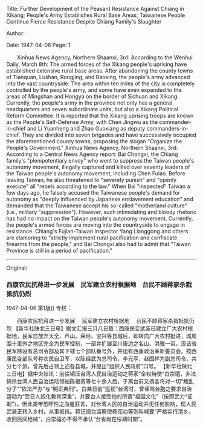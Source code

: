 Title: Further Development of the Peasant Resistance Against Chiang in Xikang; People's Army Establishes Rural Base Areas; Taiwanese People Continue Fierce Resistance Despite Chiang Family's Slaughter

Author:

Date: 1947-04-06
Page: 1

　　Xinhua News Agency, Northern Shaanxi, 3rd: According to the Wenhui Daily, March 8th: The armed forces of the Xikang people's uprising have established extensive rural base areas. After abandoning the county towns of Tianquan, Lushan, Rongjing, and Baoxing, the people's army advanced into the vast countryside. The area within ten miles of the city is completely controlled by the people's army, and some have even expanded to the areas of Mingshan and Hongya on the border of Sichuan and Xikang. Currently, the people's army in the province not only has a general headquarters and seven subordinate units, but also a Xikang Political Reform Committee. It is reported that the Xikang uprising troops are known as the People's Self-Defense Army, with Chen Jingwu as the commander-in-chief and Li Yuanheng and Zhao Guoxiang as deputy commanders-in-chief. They are divided into seven brigades and have successively occupied the aforementioned county towns, proposing the slogan "Organize the People's Government."
    Xinhua News Agency, Northern Shaanxi, 3rd: According to a Central News Agency report: Bai Chongxi, the Chiang family's "plenipotentiary envoy" who went to suppress the Taiwan people's autonomy movement, illegally captured and killed over seventy leaders of the Taiwan people's autonomy movement, including Chen Fulao. Before leaving Taiwan, he also threatened to "severely punish" and "openly execute" all "rebels according to the law." When Bai "inspected" Taiwan a few days ago, he falsely accused the Taiwanese people's demand for autonomy as "deeply influenced by Japanese enslavement education" and demanded that the Taiwanese accept his so-called "motherland culture" (i.e., military "suppression"). However, such intimidating and bloody rhetoric has had no impact on the Taiwan people's autonomy movement. Currently, the people's armed forces are moving into the countryside to engage in resistance. Chiang's Fujian-Taiwan Inspector Yang Lianggong and others are clamoring to "strictly implement rural pacification and confiscate firearms from the people," and Bai Chongxi also had to admit that "Taiwan Province is still in a period of pacification."



<hr /> 

Original: 


### 西康农民抗蒋进一步发展　民军建立农村根据地　台民不顾蒋家杀戮抵抗仍烈

1947-04-06
第1版()
专栏：

　　西康农民抗蒋进一步发展
  　民军建立农村根据地
  　台民不顾蒋家杀戮抵抗仍烈
    【新华社陕北三日电】据文汇报三月八日载：西康民变武装已建立广大农村根据地，民军自放弃天全、芦山、荣经、宝兴等县城后，即转向广大农村挺进，城周围十里外之地区完全为民军控制，一部并扩展至川康边之名山、洪雅一带。现该省民军除设有总司令部及其下辖七个部队番号外，并组有西康政治革新委员会。按西康民变部队号称农民自卫军，以陈经武为总司令，李元亨、赵国祥为副总司令，共分七个旅，曾先后占领上述各县城，并提出“组织人民政府”口号。
    【新华社陕北三日电】据中央社讯：前往镇压台湾人民自治运动之蒋家“全权特使”白崇禧，非法捕杀台湾人民自治运动领袖陈福劳等七十余人后，于离台前又扬言将对一切“叛乱分子”“依法严办”与“明正典刑”。白某日前“巡视”台湾时，曾诬骂台胞之要求自治运动为“受日人奴化教育深重”，并要台人接受他的所谓“祖国文化”（按即武力“征剿”）。但此类带恐吓性之血腥狂言，对台湾人民的自治运动并无任何影响，现人民武装正转入乡村，从事抵抗。蒋记闽台监察使杨亮功等则叫喊要“严格实行清乡，收回民间枪械”，白崇禧亦不得不承认“台省尚在绥靖时期”。
